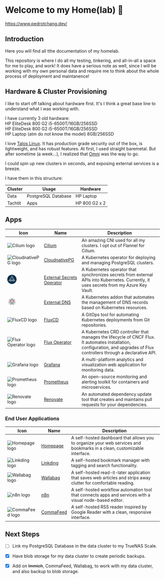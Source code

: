 # Welcome to my Home(lab) 🏡

<https://www.pedrotchang.dev/>

## Introduction

Here you will find all tthe documentation of my homelab.

This repository is where I do all my testing, tinkering, and all-in-all a space for me to play, and work! It does have a serious note as well, since I will be working with my own personal data and require me to think about the whole process of deployment and maintanence!

## Hardware & Cluster Provisioning

I like to start off talking about hardware first. It's I think a great base line to understand what I was working with.

I have currently 3 old hardware:\
HP EliteDesk 800 G2 i5-6500T/16GB/256SSD\
HP EliteDesk 800 G2 i5-6500T/16GB/256SSD\
HP Laptop (atm do not know the model) 8GB/256SSD

I love [Talos Linux](https://www.talos.dev/). It has production grade security out of the box, is lightweight, and has robust features. At first, I used straight baremetal. But after sometime (a week...), I realized that [Omni](https://www.siderolabs.com/platform/saas-for-kubernetes/) was the way to go.

I could spin up new clusters in seconds, and exposing external services is a breeze.

I have them in this structure:

| Cluster | Usage | Hardware |
| --------------- | --------------- | --------------- |
| Data | PostgreSQL Database | HP Laptop |
| Tachtit | Apps | HP 800 G2 x 2 |

## Apps

| Icon | Name | Description |
|------|------|-------------|
| <img src="https://cdn.jsdelivr.net/gh/homarr-labs/dashboard-icons/png/cilium.png" width="30" alt="Cilium logo"> | [Cilium](https://cilium.io/) | An amazing CNI used for all my clusters. I opt out of Flannel for Cilium. |
| <img src="https://avatars.githubusercontent.com/u/100373852?s=200&v=4" width="30" alt="CloudnativePG logo"> | [CloudnativePG](https://cloudnative-pg.io/) | A Kubernetes operator for deploying and managing PostgreSQL clusters. |
| <img src="https://raw.githubusercontent.com/external-secrets/external-secrets/refs/heads/main/assets/eso-logo-large.png" width="30" alt="External Secrets logo"> | [External Secrets Operator](https://external-secrets.io/) | A Kubernetes operator that synchronizes secrets from external APIs into Kubernetes. Currently, it uses secrets from my Azure Key Vault. |
| <img src="https://raw.githubusercontent.com/kubernetes-sigs/external-dns/refs/heads/master/docs/img/external-dns.png" width="30" alt="External DNS logo"> | [External DNS](https://github.com/kubernetes-sigs/external-dns) | A Kubernetes addon that automates the management of DNS records based on Kubernetes resources. |
| <img src="https://cdn.jsdelivr.net/gh/homarr-labs/dashboard-icons/png/flux-cd.png" width="30" alt="FluxCD logo"> | [FluxCD](https://fluxcd.io/) | A GitOps tool for automating Kubernetes deployments from Git repositories. |
| <img src="https://avatars.githubusercontent.com/u/158298505?s=48&v=4" width="30" alt="Flux Operator logo"> | [Flux Operator](https://github.com/flux-framework/flux-operator) | A Kubernetes CRD controller that manages the lifecycle of CNCF Flux. It automates installation, configuration, and upgrades of Flux controllers through a declarative API. |
| <img src="https://cdn.jsdelivr.net/gh/homarr-labs/dashboard-icons/png/grafana.png" width="30" alt="Grafana logo"> | [Grafana](https://grafana.com/) | A multi-platform analytics and visualization web application for monitoring data. |
| <img src="https://cdn.jsdelivr.net/gh/homarr-labs/dashboard-icons/png/prometheus.png" width="30" alt="Prometheus logo"> | [Prometheus](https://prometheus.io/) | An open-source monitoring and alerting toolkit for containers and microservices. |
| <img src="https://avatars.githubusercontent.com/ml/287?s=82&v=4" width="30" alt="Renovate logo"> | [Renovate](https://www.mend.io/renovate/) | An automated dependency update tool that creates and maintains pull requests for your dependencies. |

### End User Applications

| Icon | Name | Description |
|------|------|-------------|
| <img src="https://avatars.githubusercontent.com/u/122929872?s=48&v=4" width="30" alt="Homepage logo"> | [Homepage](https://gethomepage.dev/) | A self-hosted dashboard that allows you to organize your web services and bookmarks in a clean, customizable interface. |
| <img src="https://cdn.jsdelivr.net/gh/homarr-labs/dashboard-icons/png/linkding.png" width="30" alt="Linkding logo"> | [Linkding](https://github.com/sissbruecker/linkding) | A self-hosted bookmark manager with tagging and search functionality. |
| <img src="https://cdn.jsdelivr.net/gh/homarr-labs/dashboard-icons/png/wallabag.png" width="30" alt="Wallabag logo"> | [Wallabag](https://wallabag.org/) | A self-hosted read-it-later application that saves web articles and strips away clutter for comfortable reading. |
| <img src="https://cdn.jsdelivr.net/gh/homarr-labs/dashboard-icons/png/n8n.png" width="30" alt="n8n logo"> | [n8n](https://n8n.io/) | A self-hosted workflow automation tool that connects apps and services with a visual node-based editor. |
| <img src="https://cdn.jsdelivr.net/gh/homarr-labs/dashboard-icons/png/commafeed.png" width="30" alt="CommaFeed logo"> | [CommaFeed](https://www.commafeed.com/) | A self-hosted RSS reader inspired by Google Reader with a clean, responsive interface. |

## Next Steps

- [ ] Link my PostgreSQL Database in the data cluster to my TrueNAS Scale.
- [x] Have blob storage for my data cluster to create periodic backups.
- [x] Add on ~~Immich~~, CommaFeed, Wallabag, to work with my data cluster, and also backup to blob storage.

